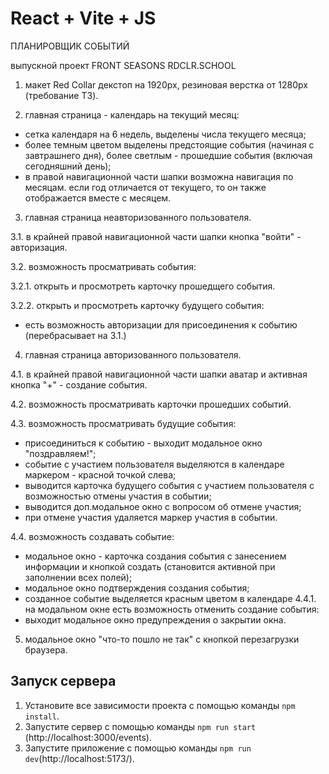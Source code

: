 # React + Vite + JS

ПЛАНИРОВЩИК СОБЫТИЙ  

выпускной проект FRONT SEASONS RDCLR.SCHOOL  

1. макет Red Collar декстоп на 1920px, резиновая верстка от 1280px (требование ТЗ).  

2. главная страница - календарь на текущий месяц:
- сетка календаря на 6 недель, выделены числа текущего месяца;
- более темным цветом выделены предстоящие события (начиная с завтрашнего дня), более светлым - прошедшие события (включая сегодняшний день);
- в правой навигационной части шапки возможна навигация по месяцам. если год отличается от текущего, то он также отображается вместе с месяцем.    


3. главная страница неавторизованного пользователя.  

3.1. в крайней правой навигационной части шапки кнопка "войти" - авторизация.  

3.2. возможность просматривать события:  

3.2.1. открыть и просмотреть карточку прошедщего события.  

3.2.2. открыть и просмотреть карточку будущего события:
- есть возможность авторизации для присоединения к событию (перебрасывает на 3.1.)    

4. главная страница авторизованного пользователя.  

4.1. в крайней правой навигационной части шапки аватар и активная кнопка "+" - создание события.  

4.2. возможность просматривать карточки прошедших событий.  

4.3. возможность просматривать будущие события:
- присоединиться к событию - выходит модальное окно "поздравляем!";
- событие с участием пользователя выделяются в календаре маркером - красной точкой слева;
- выводится карточка будущего события с участием пользователя с возможностью отмены участия в событии;
- выводится доп.модальное окно с вопросом об отмене участия;
- при отмене участия удаляется маркер участия в событии.  

4.4. возможность создавать событие:
- модальное окно - карточка создания события с занесением информации и кнопкой создать (становится активной при заполнении всех полей);
- модальное окно подтверждения создания события;
- созданное событие выделяется красным цветом в календаре
4.4.1. на модальном окне есть возможность отменить создание события:
- выходит модальное окно предупреждения о закрытии окна.  


5. модальное окно "что-то пошло не так" с кнопкой перезагрузки браузера.


## Запуск сервера

1. Установите все зависимости проекта с помощью команды `npm install`.
2. Запустите сервер с помощью команды `npm run start` (http://localhost:3000/events).
2. Запустите приложение с помощью команды `npm run dev`(http://localhost:5173/).
